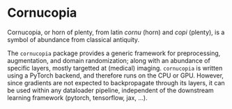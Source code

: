 # Cornucopia

Cornucopia, or horn of plenty, from latin _cornu_ (horn) and _copi_ (plenty), is a symbol of abundance from classical antiquity.

The `cornucopia` package provides a generic framework for preprocessing, augmentation, and domain randomization; along with an abundance of specific layers,
mostly targetted at (medical) imaging. `cornucopia` is written using a PyTorch backend, and therefore runs on the CPU or GPU. However, since gradients are not
expected to backpropagate through its layers, it can be used within any dataloader pipeline, independent of the downstream learning framework
(pytorch, tensorflow, jax, ...).


